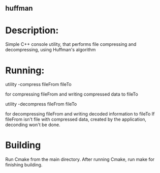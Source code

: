 ## huffman

# Description:

Simple C++ console utility, that performs file compressing and decompressing, using Huffman's algorithm

# Running:

utility -compress fileFrom fileTo

for compressing fileFrom and writing compressed data to fileTo

utility -decompress fileFrom fileTo

for decompressing fileFrom and writing decoded information to fileTo
If fileFrom isn't file with compressed data, created by the application, deconding won't be done.

# Building

Run Cmake from the main directory. After running Cmake, run make for finishing building.
